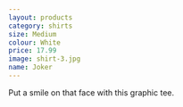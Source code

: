 ```yaml
---
layout: products
category: shirts
size: Medium
colour: White
price: 17.99
image: shirt-3.jpg
name: Joker
---
```


Put a smile on that face with this graphic tee.
